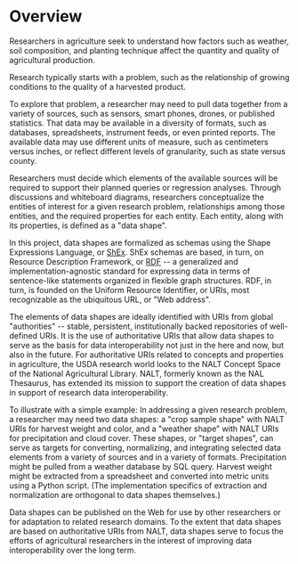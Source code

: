 Overview
====

Researchers in agriculture seek to understand how factors such as weather, soil composition, and planting technique affect the quantity and quality of agricultural production.

Research typically starts with a problem, such as the relationship of growing conditions to the quality of a harvested product. 

To explore that problem, a researcher may need to pull data together from a variety of sources, such as sensors, smart phones, drones, or published statistics. That data may be available in a diversity of formats, such as databases, spreadsheets, instrument feeds, or even printed reports. The available data may use different units of measure, such as centimeters versus inches, or reflect different levels of granularity, such as state versus county. 

Researchers must decide which elements of the available sources will be required to support their planned queries or regression analyses. Through discussions and whiteboard diagrams, researchers conceptualize the entities of interest for a given research problem, relationships among those entities, and the required properties for each entity. Each entity, along with its properties, is defined as a "data shape". 

In this project, data shapes are formalized as schemas using the Shape Expressions Language, or [ShEx](https://shex.io/shex-primer/). ShEx schemas are based, in turn, on Resource Description Framework, or [RDF]() -- a generalized and implementation-agnostic standard for expressing data in terms of sentence-like statements organized in flexible graph structures. RDF, in turn, is founded on the Uniform Resource Identifier, or URIs, most recognizable as the ubiquitous URL, or "Web address". 

The elements of data shapes are ideally identified with URIs from global "authorities" -- stable, persistent, institutionally backed repositories of well-defined URIs. It is the use of authoritative URIs that allow data shapes to serve as the basis for data interoperability not just in the here and now, but also in the future. For authoritative URIs related to concepts and properties in agriculture, the USDA research world looks to the NALT Concept Space of the National Agricultural Library. NALT, formerly known as the NAL Thesaurus, has extended its mission to support the creation of data shapes in support of research data interoperability.

To illustrate with a simple example: In addressing a given research problem, a researcher may need two data shapes: a "crop sample shape" with NALT URIs for harvest weight and color, and a "weather shape" with NALT URIs for precipitation and cloud cover. These shapes, or "target shapes", can serve as targets for converting, normalizing, and integrating selected data elements from a variety of sources and in a variety of formats. Precipitation might be pulled from a weather database by SQL query. Harvest weight might be extracted from a spreadsheet and converted into metric units using a Python script. (The implementation specifics of extraction and normalization are orthogonal to data shapes themselves.)

Data shapes can be published on the Web for use by other researchers or for adaptation to related research domains. To the extent that data shapes are based on authoritative URIs from NALT, data shapes serve to focus the efforts of agricultural researchers in the interest of improving data interoperability over the long term.
